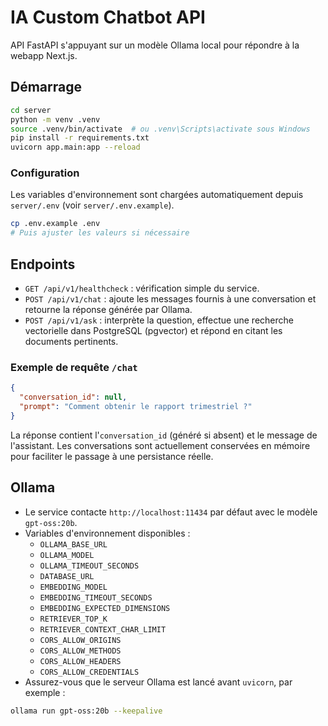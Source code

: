 # IA Custom Chatbot API

API FastAPI s'appuyant sur un modèle Ollama local pour répondre à la webapp Next.js.

## Démarrage

```bash
cd server
python -m venv .venv
source .venv/bin/activate  # ou .venv\Scripts\activate sous Windows
pip install -r requirements.txt
uvicorn app.main:app --reload
```

### Configuration

Les variables d'environnement sont chargées automatiquement depuis `server/.env` (voir `server/.env.example`).

```bash
cp .env.example .env
# Puis ajuster les valeurs si nécessaire
```

## Endpoints

- `GET /api/v1/healthcheck` : vérification simple du service.
- `POST /api/v1/chat` : ajoute les messages fournis à une conversation et retourne la réponse générée par Ollama.
- `POST /api/v1/ask` : interprète la question, effectue une recherche vectorielle dans PostgreSQL (pgvector) et répond en citant les documents pertinents.

### Exemple de requête `/chat`

```json
{
  "conversation_id": null,
  "prompt": "Comment obtenir le rapport trimestriel ?"
}
```

La réponse contient l'`conversation_id` (généré si absent) et le message de l'assistant. Les conversations sont actuellement conservées en mémoire pour faciliter le passage à une persistance réelle.

## Ollama

- Le service contacte `http://localhost:11434` par défaut avec le modèle `gpt-oss:20b`.
- Variables d'environnement disponibles :
  - `OLLAMA_BASE_URL`
  - `OLLAMA_MODEL`
  - `OLLAMA_TIMEOUT_SECONDS`
  - `DATABASE_URL`
  - `EMBEDDING_MODEL`
  - `EMBEDDING_TIMEOUT_SECONDS`
  - `EMBEDDING_EXPECTED_DIMENSIONS`
  - `RETRIEVER_TOP_K`
  - `RETRIEVER_CONTEXT_CHAR_LIMIT`
  - `CORS_ALLOW_ORIGINS`
  - `CORS_ALLOW_METHODS`
  - `CORS_ALLOW_HEADERS`
  - `CORS_ALLOW_CREDENTIALS`
- Assurez-vous que le serveur Ollama est lancé avant `uvicorn`, par exemple :

```bash
ollama run gpt-oss:20b --keepalive
```
